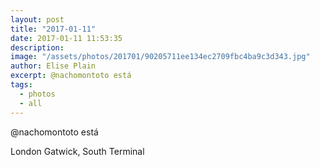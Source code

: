 ```yaml
---
layout: post
title: "2017-01-11"
date: 2017-01-11 11:53:35
description: 
image: "/assets/photos/201701/90205711ee134ec2709fbc4ba9c3d343.jpg"
author: Elise Plain
excerpt: @nachomontoto está
tags: 
  - photos
  - all
---
```


@nachomontoto está
<p></p>
London Gatwick, South Terminal